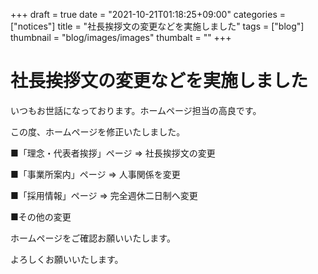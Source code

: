 +++
draft = true
date = "2021-10-21T01:18:25+09:00"
categories = ["notices"]
title = "社長挨拶文の変更などを実施しました"
tags = ["blog"]
thumbnail = "blog/images/images"
thumbalt = ""
+++
# 社長挨拶文の変更などを実施しました


いつもお世話になっております。ホームページ担当の高良です。

この度、ホームページを修正いたしました。

■「理念・代表者挨拶」ページ  => 社長挨拶文の変更


■「事業所案内」ページ  => 人事関係を変更

■「採用情報」ページ => 完全週休二日制へ変更

■その他の変更

ホームページをご確認お願いいたします。

よろしくお願いいたします。




